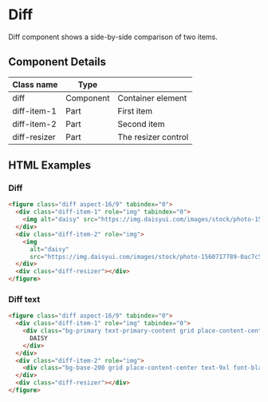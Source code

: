 # Diff

Diff component shows a side-by-side comparison of two items.

## Component Details

| Class name | Type |  |
| --- | --- | --- |
| diff | Component | Container element |
| diff-item-1 | Part | First item |
| diff-item-2 | Part | Second item |
| diff-resizer | Part | The resizer control |

## HTML Examples

### Diff

```html
<figure class="diff aspect-16/9" tabindex="0">
  <div class="diff-item-1" role="img" tabindex="0">
    <img alt="daisy" src="https://img.daisyui.com/images/stock/photo-1560717789-0ac7c58ac90a.webp" />
  </div>
  <div class="diff-item-2" role="img">
    <img
      alt="daisy"
      src="https://img.daisyui.com/images/stock/photo-1560717789-0ac7c58ac90a-blur.webp" />
  </div>
  <div class="diff-resizer"></div>
</figure>
```

### Diff text

```html
<figure class="diff aspect-16/9" tabindex="0">
  <div class="diff-item-1" role="img" tabindex="0">
    <div class="bg-primary text-primary-content grid place-content-center text-9xl font-black">
      DAISY
    </div>
  </div>
  <div class="diff-item-2" role="img">
    <div class="bg-base-200 grid place-content-center text-9xl font-black">DAISY</div>
  </div>
  <div class="diff-resizer"></div>
</figure>
```

